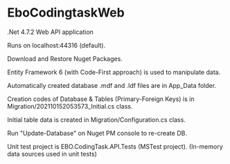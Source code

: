 # EboCodingtaskWeb

.Net 4.7.2 Web API application  

Runs on localhost:44316 (default).  

Download and Restore Nuget Packages.  

Entity Framework 6 (with Code-First approach) is used to manipulate data.  

Automatically created database .mdf and .ldf files are in App_Data folder.  

Creation codes of Database & Tables (Primary-Foreign Keys) is in Migration/202110152053573_Initial.cs class.  

Initial table data is created in Migration/Configuration.cs class.  

Run "Update-Database" on Nuget PM console to re-create DB.  

Unit test project is EBO.CodingTask.API.Tests (MSTest project). (In-memory data sources used in unit tests)  
